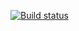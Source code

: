 [![Build status](https://ci.appveyor.com/api/projects/status/8pah0d423rodbefu?svg=true)](https://ci.appveyor.com/project/raptor-vrn/ajs-hometask-7-class)